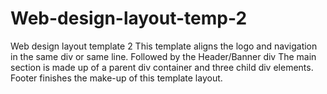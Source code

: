 # Web-design-layout-temp-2
Web design layout template 2
This template aligns the logo and navigation in the same div or same line.
Followed by the Header/Banner div
The main section is made up of a parent div container and
three child div elements.
Footer finishes the make-up of this template  layout.
